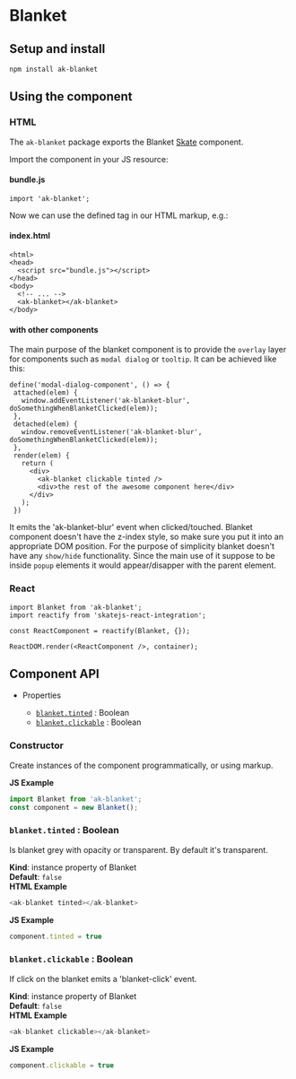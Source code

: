 # Blanket

## Setup and install

```
npm install ak-blanket
```

## Using the component

### HTML

The `ak-blanket` package exports the Blanket [Skate](https://github.com/skatejs/skatejs) component.

Import the component in your JS resource:
 
#### bundle.js

```
import 'ak-blanket';
```

Now we can use the defined tag in our HTML markup, e.g.:

#### index.html

```
<html>
<head>
  <script src="bundle.js"></script>
</head>
<body>
  <!-- ... -->
  <ak-blanket></ak-blanket>
</body>
```

#### with other components

The main purpose of the blanket component is to provide the `overlay` layer for components such as `modal dialog` or `tooltip`. It can be achieved like this:

```
define('modal-dialog-component', () => {
 attached(elem) {
   window.addEventListener('ak-blanket-blur', doSomethingWhenBlanketClicked(elem));
 },
 detached(elem) {
   window.removeEventListener('ak-blanket-blur', doSomethingWhenBlanketClicked(elem));
 },
 render(elem) {
   return (
     <div>
       <ak-blanket clickable tinted />
       <div>the rest of the awesome component here</div>
     </div>
   );
 })
```

It emits the 'ak-blanket-blur' event when clicked/touched.
Blanket component doesn't have the z-index style, so make sure you put it into an appropriate DOM position.
For the purpose of simplicity blanket doesn't have any `show/hide` functionality. Since the main use of it suppose to be inside `popup` elements it would appear/disapper with the parent element.

### React

```
import Blanket from 'ak-blanket';
import reactify from 'skatejs-react-integration';

const ReactComponent = reactify(Blanket, {});

ReactDOM.render(<ReactComponent />, container);
```
## Component API

* Properties

    *  [`blanket.tinted`](#Blanket+tinted) : Boolean
    *  [`blanket.clickable`](#Blanket+clickable) : Boolean

### Constructor
Create instances of the component programmatically, or using markup.

**JS Example**
```js
import Blanket from 'ak-blanket';
const component = new Blanket();
```
### `blanket.tinted` : Boolean
Is blanket grey with opacity or transparent. By default it's transparent.

**Kind**: instance property of Blanket  
**Default**: `false`  
**HTML Example**
```js
<ak-blanket tinted></ak-blanket>
```
**JS Example**
```js
component.tinted = true
```
### `blanket.clickable` : Boolean
If click on the blanket emits a 'blanket-click' event.

**Kind**: instance property of Blanket  
**Default**: `false`  
**HTML Example**
```js
<ak-blanket clickable></ak-blanket>
```
**JS Example**
```js
component.clickable = true
```
